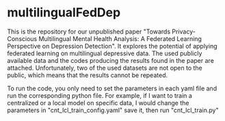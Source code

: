 # multilingualFedDep

This is the repository for our unpublished paper "Towards Privacy-Conscious Multilingual Mental Health Analysis: A Federated Learning Perspective on Depression Detection". 
It explores the potential of applying federated learning on multilingual depressive data. The used publicly available data and the codes producing the results found in the paper are attached. Unfortunately, two of the used datasets are not open to the public, which means that the results cannot be repeated.

To run the code, you only need to set the parameters in each yaml file and run the corresponding python file. 
For example, if I want to train a centralized or a local model on specific data, I would change the parameters in "cnt_lcl_train_config.yaml" save it, then run "cnt_lcl_train.py"
